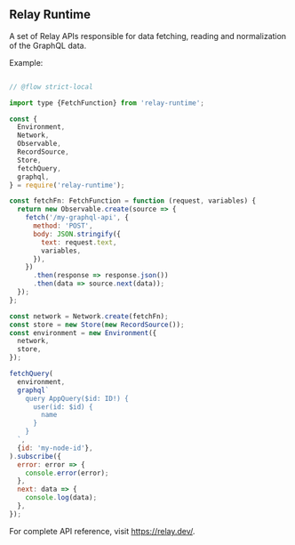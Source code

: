Relay Runtime
---

A set of Relay APIs responsible for data fetching, reading and normalization of
the GraphQL data.

Example:

```js

// @flow strict-local

import type {FetchFunction} from 'relay-runtime';

const {
  Environment,
  Network,
  Observable,
  RecordSource,
  Store,
  fetchQuery,
  graphql,
} = require('relay-runtime');

const fetchFn: FetchFunction = function (request, variables) {
  return new Observable.create(source => {
    fetch('/my-graphql-api', {
      method: 'POST',
      body: JSON.stringify({
        text: request.text,
        variables,
      }),
    })
      .then(response => response.json())
      .then(data => source.next(data));
  });
};

const network = Network.create(fetchFn);
const store = new Store(new RecordSource());
const environment = new Environment({
  network,
  store,
});

fetchQuery(
  environment,
  graphql`
    query AppQuery($id: ID!) {
      user(id: $id) {
        name
      }
    }
  `,
  {id: 'my-node-id'},
).subscribe({
  error: error => {
    console.error(error);
  },
  next: data => {
    console.log(data);
  },
});

```

For complete API reference, visit https://relay.dev/.
